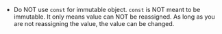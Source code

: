 * Do NOT use `const` for immutable object. `const` is NOT meant to be immutable. It only means value can NOT be reassigned. 
As long as you are not reassigning the value, the value can be changed.


